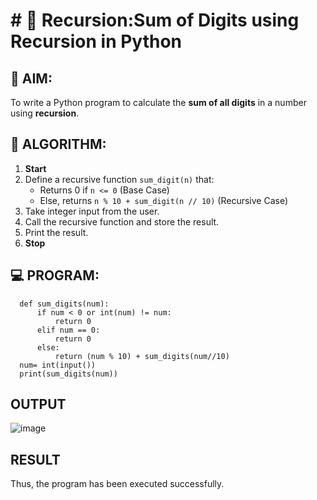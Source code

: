 # # 🔁 Recursion:Sum of Digits using Recursion in Python

## 🎯 AIM:
To write a Python program to calculate the **sum of all digits** in a number using **recursion**.

## 🧠 ALGORITHM:

1. **Start**
2. Define a recursive function `sum_digit(n)` that:
   - Returns 0 if `n <= 0` (Base Case)
   - Else, returns `n % 10 + sum_digit(n // 10)` (Recursive Case)
3. Take integer input from the user.
4. Call the recursive function and store the result.
5. Print the result.
6. **Stop**

## 💻 PROGRAM:

      def sum_digits(num):
          if num < 0 or int(num) != num:
              return 0
          elif num == 0:
              return 0
          else:
              return (num % 10) + sum_digits(num//10)
      num= int(input())
      print(sum_digits(num))

## OUTPUT
![image](https://github.com/user-attachments/assets/e1f6f058-8174-473b-a163-354e905e7ecb)


## RESULT
Thus, the program has been executed successfully.
